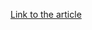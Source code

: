 [Link to the article](https://www.welivesecurity.com/en/eset-research/embargo-ransomware-rocknrust/)
